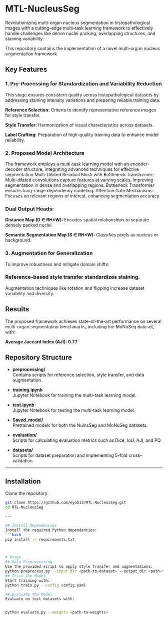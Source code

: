 # MTL-NucleusSeg
Revolutionizing multi-organ nucleus segmentation in histopathological images with a cutting-edge multi-task learning framework to effectively handle challenges like dense nuclei packing, overlapping structures, and staining variability.

This repository contains the implementation of a novel multi-organ nucleus segmentation framework

## Key Features
### 1. Pre-Processing for Standardization and Variability Reduction

This stage ensures consistent quality across histopathological datasets by addressing staining intensity variations and preparing reliable training data.

**Reference Selection:** Criteria to identify representative reference images for style transfer.

**Style Transfer:** Harmonization of visual characteristics across datasets.

**Label Crafting:** Preparation of high-quality training data to enhance model reliability.

### 2. Proposed Model Architecture
The framework employs a multi-task learning model with an encoder-decoder structure, integrating advanced techniques for effective segmentation Multi-Dilated Residual Block with Bottleneck Transformer:
Multi-dilated convolutions capture features at varying scales, improving segmentation in dense and overlapping regions. Bottleneck Transformer ensures long-range dependency modeling. Attention Gate Mechanisms: Focuses on relevant regions of interest, enhancing segmentation accuracy.

### Dual Output Heads:
**Distance Map (D ∈ RH×W):** Encodes spatial relationships to separate densely packed nuclei.

**Semantic Segmentation Map (S ∈ RH×W):** Classifies pixels as nucleus or background.

### 3. Augmentation for Generalization
To improve robustness and mitigate domain shifts:

### Reference-based style transfer standardizes staining.
Augmentation techniques like rotation and flipping increase dataset variability and diversity.

## Results

The proposed framework achieves state-of-the-art performance on several multi-organ segmentation benchmarks, including the MoNuSeg dataset, with:

**Average Jaccard Index (AJI): 0.77**



## Repository Structure

- **preprocessing/**  
  Contains scripts for reference selection, style transfer, and data augmentation.

- **training.ipynb**  
  Jupyter Notebook for training the multi-task learning model.

- **test.ipynb**  
  Jupyter Notebook for testing the multi-task learning model.

- **Saved_model/**  
  Pretrained models for both the NuInsSeg and MoNuSeg datasets.

- **evaluation/**  
  Scripts for calculating evaluation metrics such as Dice, IoU, AJI, and PQ.

- **datasets/**  
  Scripts for dataset preparation and implementing 5-fold cross-validation.

---

## Installation

Clone the repository:  
```bash
git clone https://github.com/eyob12/MTL-NucleusSeg.git  
cd MTL-NucleusSeg

---

## Install Dependencies  
Install the required Python dependencies:  
```bash
pip install -r requirements.txt



# Usage
## Data Preprocessing
Use the provided script to apply style transfer and augmentations:
python preprocess.py --input_dir <path-to-dataset> --output_dir <path-to-output>
## Train the Model
Start training with:
python train.py --config config.yaml

## Evaluate the Model
Evaluate on test datasets with:


python evaluate.py --weights <path-to-weights>
